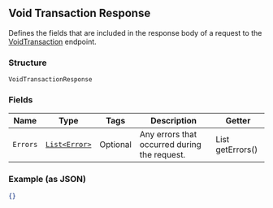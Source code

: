 ## Void Transaction Response

Defines the fields that are included in the response body of
a request to the [VoidTransaction](#endpoint-voidtransaction) endpoint.

### Structure

`VoidTransactionResponse`

### Fields

| Name | Type | Tags | Description | Getter |
|  --- | --- | --- | --- | --- |
| `Errors` | [`List<Error>`](/doc/models/error.md) | Optional | Any errors that occurred during the request. | List<Error> getErrors() |

### Example (as JSON)

```json
{}
```

